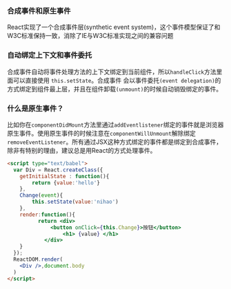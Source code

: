 ### 合成事件和原生事件

React实现了一个合成事件层(synthetic event system)，这个事件模型保证了和W3C标准保持一致，消除了IE与W3C标准实现之间的兼容问题

### 自动绑定上下文和事件委托

合成事件自动将事件处理方法的上下文绑定到当前组件，所以`handleClick`方法里面可以直接使用 `this.setState`。合成事件 会以事件委托`(event delegation)`的方式绑定到组件最上层，并且在组件卸载`(unmount)`的时候自动销毁绑定的事件。


### 什么是原生事件？

比如你在`componentDidMount`方法里通过`addEventlistener`绑定的事件就是浏览器原生事件。使用原生事件的时候注意在`componentWillUnmount`解除绑定`removeEventListener`。所有通过JSX这种方式绑定的事件都是绑定到合成事件，除非有特别的理由，建议总是用React的方式处理事件。

``` html
<script type="text/babel">
  var Div = React.createClass({
    getInitialState : function(){
        return {value:'hello'}
    },
    Change(event){
        this.setState(value:'nihao')
    },
    render:function(){
          return <div>
              <button onClick={this.Change}>按钮</button>
                  <h1> {value} </h1>
            </div>
    }
  });
  ReactDOM.render(
    <Div />,document.body
  )
</script>
```
